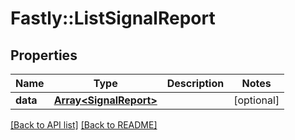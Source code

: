 # Fastly::ListSignalReport

## Properties

| Name | Type | Description | Notes |
| ---- | ---- | ----------- | ----- |
| **data** | [**Array&lt;SignalReport&gt;**](SignalReport.md) |  | [optional] |

[[Back to API list]](../../README.md#endpoints) [[Back to README]](../../README.md)

